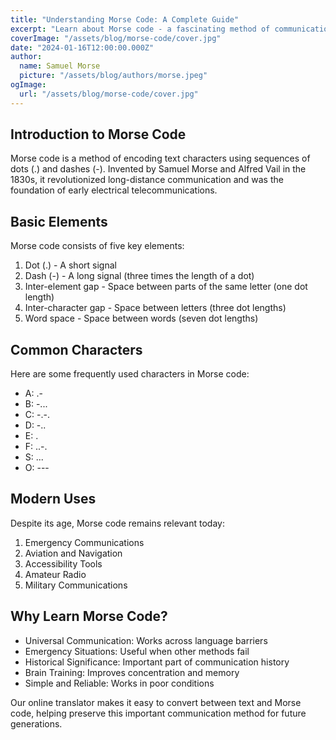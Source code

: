 ```yaml
---
title: "Understanding Morse Code: A Complete Guide"
excerpt: "Learn about Morse code - a fascinating method of communication using dots and dashes"
coverImage: "/assets/blog/morse-code/cover.jpg"
date: "2024-01-16T12:00:00.000Z"
author:
  name: Samuel Morse
  picture: "/assets/blog/authors/morse.jpeg"
ogImage:
  url: "/assets/blog/morse-code/cover.jpg"
---
```


## Introduction to Morse Code

Morse code is a method of encoding text characters using sequences of dots (.) and dashes (-). Invented by Samuel Morse and Alfred Vail in the 1830s, it revolutionized long-distance communication and was the foundation of early electrical telecommunications.

## Basic Elements

Morse code consists of five key elements:
1. Dot (.) - A short signal
2. Dash (-) - A long signal (three times the length of a dot)
3. Inter-element gap - Space between parts of the same letter (one dot length)
4. Inter-character gap - Space between letters (three dot lengths)
5. Word space - Space between words (seven dot lengths)

## Common Characters
Here are some frequently used characters in Morse code:
- A: .-
- B: -...
- C: -.-.
- D: -..
- E: .
- F: ..-.
- S: ...
- O: ---

## Modern Uses

Despite its age, Morse code remains relevant today:
1. Emergency Communications
2. Aviation and Navigation
3. Accessibility Tools
4. Amateur Radio
5. Military Communications

## Why Learn Morse Code?
- Universal Communication: Works across language barriers
- Emergency Situations: Useful when other methods fail
- Historical Significance: Important part of communication history
- Brain Training: Improves concentration and memory
- Simple and Reliable: Works in poor conditions

Our online translator makes it easy to convert between text and Morse code, helping preserve this important communication method for future generations.
